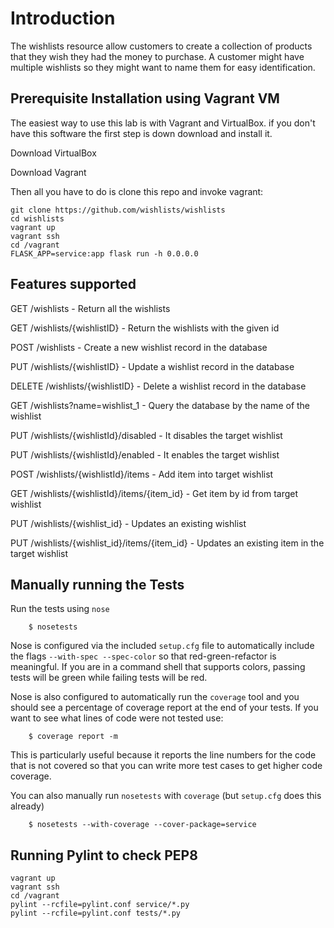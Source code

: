 # Introduction
The wishlists resource allow customers to create a collection of products that they wish they had the money to purchase. A customer might have multiple wishlists so they might want to name them for easy identification. 

## Prerequisite Installation using Vagrant VM
The easiest way to use this lab is with Vagrant and VirtualBox. if you don't have this software the first step is down download and install it.

Download VirtualBox

Download Vagrant

Then all you have to do is clone this repo and invoke vagrant:

    git clone https://github.com/wishlists/wishlists
    cd wishlists
    vagrant up
    vagrant ssh
    cd /vagrant
    FLASK_APP=service:app flask run -h 0.0.0.0
    
## Features supported

 GET /wishlists - Return all the wishlists 
 
 GET /wishlists/{wishlistID} - Return the wishlists with the given id  
 
 POST /wishlists - Create a new wishlist record in the database  

 PUT /wishlists/{wishlistID} - Update a wishlist record in the database  
 
 DELETE /wishlists/{wishlistID} - Delete a wishlist record in the database  
 
 GET /wishlists?name=wishlist_1 - Query the database by the name of the wishlist   

 PUT /wishlists/{wishlistId}/disabled - It disables the target wishlist
 
 PUT /wishlists/{wishlistId}/enabled - It enables the target wishlist
 
 POST /wishlists/{wishlistId}/items - Add item into target wishlist

 GET /wishlists/{wishlistId}/items/{item_id} - Get item by id from target wishlist 
 
 PUT /wishlists/{wishlist_id} - Updates an existing wishlist
 
 PUT /wishlists/{wishlist_id}/items/{item_id} - Updates an existing item in the target wishlist
 
 ## Manually running the Tests

Run the tests using `nose`

```shell
    $ nosetests
```

Nose is configured via the included `setup.cfg` file to automatically include the flags `--with-spec --spec-color` so that red-green-refactor is meaningful. If you are in a command shell that supports colors, passing tests will be green while failing tests will be red.

Nose is also configured to automatically run the `coverage` tool and you should see a percentage of coverage report at the end of your tests. If you want to see what lines of code were not tested use:

```shell
    $ coverage report -m
```

This is particularly useful because it reports the line numbers for the code that is not covered so that you can write more test cases to get higher code coverage.

You can also manually run `nosetests` with `coverage` (but `setup.cfg` does this already)

```shell
    $ nosetests --with-coverage --cover-package=service
```

## Running Pylint to check PEP8
```
vagrant up
vagrant ssh
cd /vagrant
pylint --rcfile=pylint.conf service/*.py
pylint --rcfile=pylint.conf tests/*.py
